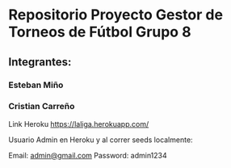 # Repositorio Proyecto Gestor de Torneos de Fútbol Grupo 8
## Integrantes:

### Esteban Miño

### Cristian Carreño

Link Heroku https://laliga.herokuapp.com/


Usuario Admin en Heroku y al correr seeds localmente:

  Email: admin@gmail.com
  Password: admin1234
